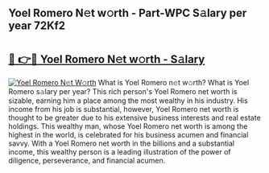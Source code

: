 ## Yoel Romero N𝚎t w𝚘rth - Part-WPC S𝚊lary per year 72Kf2

# <h2><a href="http://gc2b42.nevu.top/?p=Yoel+Romero">🔗 👉🔴 Yoel Romero N𝚎t w𝚘rth - S𝚊lary</a></h2>

[![Yoel Romero N𝚎t W𝚘rth](https://i.imgur.com/Oavwk0R.jpeg)](http://gc2b42.nevu.top/?p=Yoel+Romero)
What is Yoel Romero n𝚎t w𝚘rth? What is Yoel Romero s𝚊lary per year?
This rich person's Yoel Romero net worth is sizable, earning him a place among the most wealthy in his industry. His income from his job is substantial, however, Yoel Romero net worth is thought to be greater due to his extensive business interests and real estate holdings. This wealthy man, whose Yoel Romero net worth is among the highest in the world, is celebrated for his business acumen and financial savvy. With a Yoel Romero net worth in the billions and a substantial income, this wealthy person is a leading illustration of the power of diligence, perseverance, and financial acumen.
